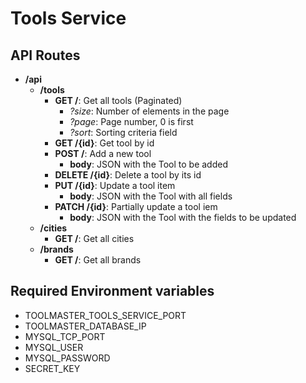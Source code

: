 # Tools Service

## API Routes

- __/api__
  - __/tools__
    - __GET /__: Get all tools (Paginated)
      - _?size_: Number of elements in the page
      - _?page_: Page number, 0 is first
      - _?sort_: Sorting criteria field
    - __GET /{id}__: Get tool by id
    - __POST /__: Add a new tool
      - __body__: JSON with the Tool to be added
    - __DELETE /{id}__: Delete a tool by its id
    - __PUT /{id}__: Update a tool item
      - __body__: JSON with the Tool with all fields
    - __PATCH /{id}__: Partially update a tool iem
      - __body__: JSON with the Tool with the fields to be updated
  - __/cities__
    - __GET /__: Get all cities
  - __/brands__
    - __GET /__: Get all brands

## Required Environment variables
- TOOLMASTER_TOOLS_SERVICE_PORT
- TOOLMASTER_DATABASE_IP
- MYSQL_TCP_PORT
- MYSQL_USER
- MYSQL_PASSWORD
- SECRET_KEY
